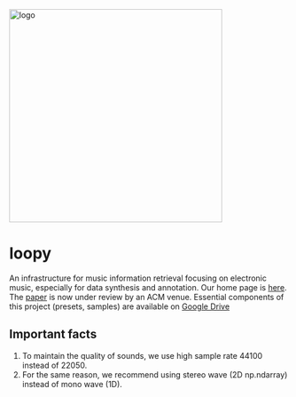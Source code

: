 <img src="https://github.com/Gariscat/EMInf/blob/main/logo.png" alt="logo" width="384"/>

# loopy
An infrastructure for music information retrieval focusing on electronic music, especially for data synthesis and annotation. Our home page is [here](https://loopy4edm.com/). The [paper](https://arxiv.org/abs/2305.01051) is now under review by an ACM venue. Essential components of this project (presets, samples) are available on [Google Drive](https://drive.google.com/drive/folders/1X-jArl_6DsBxZdXGL7wzgaVI4m6f8wiy)

## Important facts

1. To maintain the quality of sounds, we use high sample rate 44100 instead of 22050.
2. For the same reason, we recommend using stereo wave (2D np.ndarray) instead of mono wave (1D).
